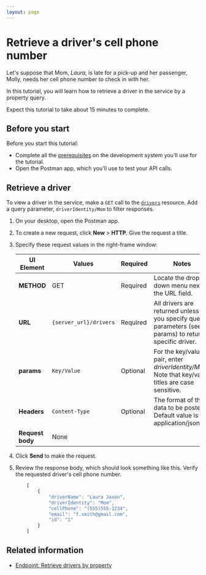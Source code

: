 ```yaml
---
layout: page
---
```


# Retrieve a driver's cell phone number

Let's suppose that Mom, *Laura*, is late for a pick-up and her passenger, Molly, needs her cell phone number to check in with her.

In this tutorial, you will learn how to retrieve a driver in the service by a property query.

Expect this tutorial to take about 15 minutes to complete.

## Before you start

Before you start this tutorial:

* Complete all the [prerequisites](../overview/prereqs.md) on the development system you'll use for the tutorial.
* Open the Postman app, which you'll use to test your API calls.

## Retrieve a driver

To view a driver in the service, make a `GET` call to the [`drivers`](../reference/drivers) resource. Add a query parameter, `driverIdentity/Mom` to filter responses.

1. On your desktop, open the Postman app.
1. To create a new request, click **New** > **HTTP**. Give the request a title.
1. Specify these request values in the right-frame window:

    | UI Element | Values | Required | Notes |
    | -------------- | ------ | ------------ |------------ |
    | **METHOD** | GET | Required | Locate the drop-down menu next to the URL field. |
    | **URL** | `{server_url}/drivers` | Required |All drivers are returned unless you specify query parameters (see params) to return a specific driver. |
    |**params** | `Key/Value` | Optional | For the key/value pair, enter *driverIdentity/Mom*. Note that key/value titles are case sensitive.  |
    |**Headers** | `Content-Type` | Optional | The format of the data to be posted. Default value is application/json. |
    |**Request body** | None |  |  |

1. Click **Send** to make the request.
1. Review the response body, which should look something like this. Verify the requested driver's cell phone number.

    ```js
        [
            {
                "driverName": "Laura Jaxon",
                "driverIdentity": "Mom",
                "cellPhone": "(555)555-1234",
                "email": "f.smith@gmail.com",
                "id": "1"
            }
        ]
    ```

## Related information

* [Endpoint: Retrieve drivers by property](../reference/2_operations/drivers-get-driver-by-property.md)
